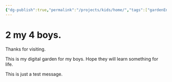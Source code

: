 ```yaml
---
{"dg-publish":true,"permalink":"/projects/kids/home/","tags":["gardenEntry"]}
---
```



# 2 my 4 boys.
Thanks for visiting. 

This is my digital garden for my boys. Hope they will learn something for life.

This is just a test message.
